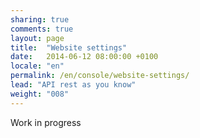 ```yaml
---
sharing: true
comments: true
layout: page
title:  "Website settings"
date:   2014-06-12 08:00:00 +0100
locale: "en"
permalink: /en/console/website-settings/
lead: "API rest as you know"
weight: "008"
---
```


Work in progress
